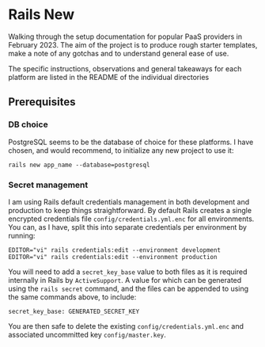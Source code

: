 # Rails New

Walking through the setup documentation for popular PaaS providers in February 2023. The aim of the project is to produce rough starter templates, make a note of any gotchas and to understand general ease of use.

The specific instructions, observations and general takeaways for each platform are listed in the README of the individual directories

## Prerequisites

### DB choice
PostgreSQL seems to be the database of choice for these platforms. I have chosen, and would recommend, to initialize any new project to use it:

```
rails new app_name --database=postgresql
```

### Secret management
I am using Rails default credentials management in both development and production to keep things straightforward. By default Rails creates a single encrypted credentials file `config/credentials.yml.enc` for all environments. You can, as I have, split this into separate credentials per environment by running:

```
EDITOR="vi" rails credentials:edit --environment development
EDITOR="vi" rails credentials:edit --environment production
```

You will need to add a `secret_key_base` value to both files as it is required internally in Rails by `ActiveSupport`. A value for which can be generated using the `rails secret` command, and the files can be appended to using the same commands above, to include: 

```
secret_key_base: GENERATED_SECRET_KEY
```

You are then safe to delete the existing `config/credentials.yml.enc` and associated uncommitted key `config/master.key`.